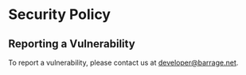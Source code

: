 # Security Policy

## Reporting a Vulnerability

To report a vulnerability, please contact us at [developer@barrage.net](mailto:developer@barrage.net).